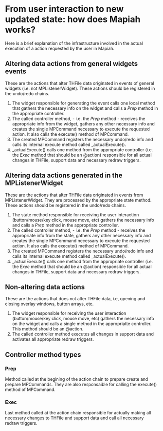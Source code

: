 # From user interaction to new updated state: how does Mapiah works?

Here is a brief explanation of the infrastructure involved in the actual execution of a action requested by the user in Mapiah.

## Altering data actions from general widgets events

These are the actions that alter THFile data originated in events of general widgets (i.e. not MPListenerWidget). These actions should be registered in the undo/redo chains.

1. The widget responsible for generating the event calls one local method that gathers the necessary info on the widget and calls a *Prep* method in the appropriate controller.
2. The called controller method, - i.e. the *Prep* method - receives the appropriate info from the widget, gathers any other necessary info and creates the single MPCommand necessary to execute the requested action. It also calls the execute() method of MPCommand.
3. The created MPCommand registers the necessary undo/redo info and calls its internal execute method called _actualExecute().
4. _actualExecute() calls one method from the appropriate controller (i.e. the *Exec* method that should be an @action) responsible for all actual changes in THFile, support data and necessary redraw triggers.

## Altering data actions generated in the MPListenerWidget

These are the actions that alter THFile data originated in events from MPListenerWidget. They are processed by the appropriate state method. These actions should be registered in the undo/redo chains.

1. The state method responsible for receiving the user interaction (button/mouse/key click, mouse move, etc) gathers the necessary info and calls a *Prep* method in the appropriate controller.
2. The called controller method, - i.e. the *Prep* method - receives the appropriate info from the state, gathers any other necessary info and creates the single MPCommand necessary to execute the requested action. It also calls the execute() method of MPCommand.
3. The created MPCommand registers the necessary undo/redo info and calls its internal execute method called _actualExecute().
4. _actualExecute() calls one method from the appropriate controller (i.e. the *Exec* method that should be an @action) responsible for all actual changes in THFile, support data and necessary redraw triggers.

## Non-altering data actions

These are the actions that does not alter THFile data, i.e, opening and closing overlay windows, button arrays, etc.

1. The widget responsible for receiving the user interaction (button/mouse/key click, mouse move, etc) gathers the necessary info on the widget and calls a single method in the appropriatte controller. This method should be an @action.
2. The called controller method executes all changes in support data and activates all appropriate redraw triggers.

## Controller method types

### Prep

Method called at the begining of the action chain to prepare create and prepare MPCommands. They are also responsaible for calling the execute() method of MPCommand.

### Exec

Last method called at the action chain responsible for actually making all necessary changes to THFile and support data and call all necessary redraw triggers.
